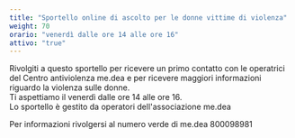 ```yaml
---
title: "Sportello online di ascolto per le donne vittime di violenza"
weight: 70
orario: "venerdì dalle ore 14 alle ore 16"
attivo: "true"
---
```


Rivolgiti a questo sportello per ricevere un primo contatto con le operatrici del Centro antiviolenza me.dea e per ricevere maggiori informazioni riguardo la violenza sulle donne.  
Ti aspettiamo il venerdì dalle ore 14 alle ore 16.  
Lo sportello è gestito da operatori dell'associazione me.dea

Per informazioni rivolgersi al numero verde di me.dea 800098981  
<!--{{< chat party="violenzadomestica" operatorname="Sportello online di ascolto per le donne vittime di violenza" >}}-->
